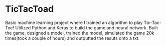 # TicTacToad
Basic machine learning project where I trained an algorithm to play Tic-Tac-Toe!
Utilized Python and Keras to build the game and neural network.
Built the game, designed a model, trained the model, simulated the game 20k times(took a couple of hours) and outputted the resuts onto a txt.
